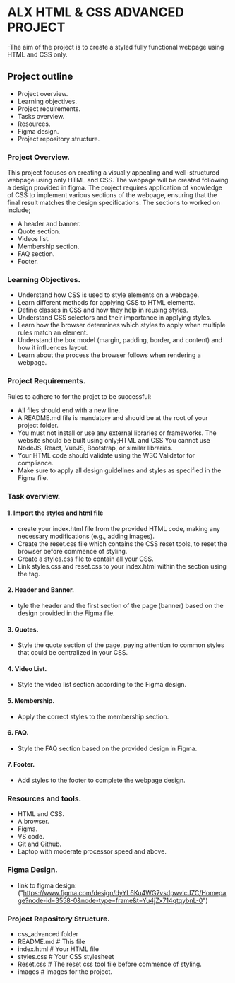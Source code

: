 # ALX HTML & CSS ADVANCED PROJECT
-The aim of the project is to create a styled fully functional webpage using HTML and CSS only.
## Project outline
- Project overview.
- Learning objectives.
- Project requirements.
- Tasks overview.
- Resources.
- Figma design.
- Project repository structure.
### Project Overview.
This project focuses on creating a visually appealing and well-structured webpage using only HTML and CSS. The webpage will be created following a design provided in figma. The project requires application of  knowledge of CSS to implement various sections of the webpage, ensuring that the final result matches the design specifications. The sections to worked on include;
- A header and banner.
- Quote section.
- Videos list.
- Membership section.
- FAQ section.
- Footer.
### Learning Objectives.
- Understand how CSS is used to style elements on a webpage.
- Learn different methods for applying CSS to HTML elements.
- Define classes in CSS and how they help in reusing styles.
- Understand CSS selectors and their importance in applying styles.
- Learn how the browser determines which styles to apply when multiple rules match an element.
- Understand the box model (margin, padding, border, and content) and how it influences layout.
- Learn about the process the browser follows when rendering a webpage.
### Project Requirements.
Rules to adhere to for the projet to be successful:
- All files should end with a new line.
- A README.md file is mandatory and should be at the root of your project folder.
- You must not install or use any external libraries or frameworks. The website should be built using only;HTML and CSS You cannot use NodeJS, React, VueJS, Bootstrap, or similar libraries.
- Your HTML code should validate using the W3C Validator for compliance.
- Make sure to apply all design guidelines and styles as specified in the Figma file.
### Task overview.
#### 1. Import the styles and html file
- create your index.html file from the provided HTML code, making any necessary modifications (e.g., adding images).
- Create the reset.css file which contains the CSS reset tools, to reset the browser before commence of styling.
- Create a styles.css file to contain all your CSS.
- Link styles.css and reset.css to your index.html within the <head> section using the <link> tag.
#### 2. Header and Banner.
- tyle the header and the first section of the page (banner) based on the design provided in the Figma file.
#### 3. Quotes.
- Style the quote section of the page, paying attention to common styles that could be centralized in your CSS.
#### 4. Video List.
- Style the video list section according to the Figma design.
#### 5. Membership.
- Apply the correct styles to the membership section.
#### 6. FAQ.
- Style the FAQ section based on the provided design in Figma.
#### 7. Footer.
- Add styles to the footer to complete the webpage design.
### Resources and tools.
- HTML and CSS.
- A browser.
- Figma.
- VS code.
- Git and Github.
- Laptop with moderate processor speed and above.
### Figma Design.
- link to figma design: ("https://www.figma.com/design/dyYL6Ku4WG7vsdpwvlcJZC/Homepage?node-id=3558-0&node-type=frame&t=Yu4jZx714qtqybnL-0")
### Project Repository Structure.
- css_advanced folder
- README.md         # This file
- index.html        # Your HTML file
- styles.css        # Your CSS stylesheet
- Reset.css         # The reset css tool file before commence of styling.
- images           # images for the project.




